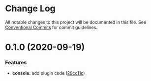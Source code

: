# Change Log

All notable changes to this project will be documented in this file.
See [Conventional Commits](https://conventionalcommits.org) for commit guidelines.

# 0.1.0 (2020-09-19)


### Features

* **console:** add plugin code ([29cc11c](https://github.com/ezavile/postcss-plugins/commit/29cc11cb7b1f98aa0a8f1dcb7ef5d501a6dae145))

